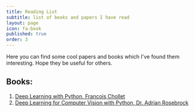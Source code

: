 ```yaml
---
title: Reading List
subtitle: list of books and papers I have read
layout: page
icon: fa-book
published: true
order: 3
---
```


Here you can find some cool papers and books which I've found them interesting. Hope they be useful for others.

## Books:
1. [Deep Learning with Python, Francois Chollet](https://www.manning.com/books/deep-learning-with-python)
2. [Deep Learning for Computer Vision with Python, Dr. Adrian Rosebrock](https://www.pyimagesearch.com/deep-learning-computer-vision-python-book/)

